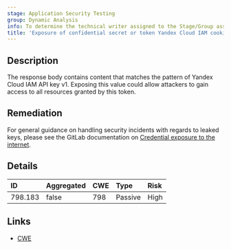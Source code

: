 ```yaml
---
stage: Application Security Testing
group: Dynamic Analysis
info: To determine the technical writer assigned to the Stage/Group associated with this page, see https://handbook.gitlab.com/handbook/product/ux/technical-writing/#assignments
title: 'Exposure of confidential secret or token Yandex Cloud IAM cookie v1-3'
---
```


## Description

The response body contains content that matches the pattern of Yandex Cloud IAM API key v1.
Exposing this value could allow attackers to gain access to all resources granted by this token.

## Remediation

For general guidance on handling security incidents with regards to leaked keys, please see the GitLab documentation on [Credential exposure to the internet](../../../../../security/responding_to_security_incidents.md#credential-exposure-to-public-internet).

## Details

| ID | Aggregated | CWE | Type | Risk |
|:---|:-----------|:----|:-----|:-----|
| 798.183 | false | 798 | Passive | High |

## Links

- [CWE](https://cwe.mitre.org/data/definitions/798.html)
